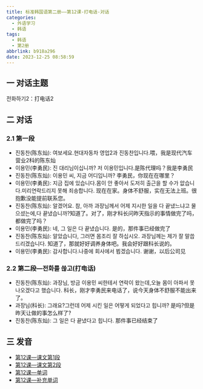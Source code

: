```yaml
---
title: 标准韩国语第二册——第12课-打电话-对话
categories:
  - 外语学习
  - 韩语
tags:
  - 韩语
  - 第2册
abbrlink: b918a296
date: 2023-12-25 08:58:59
---
```

## 一 对话主题

전화하기2：打电话2

<!--more-->

## 二  对话

### 2.1 第一段

* 진동찬(陈东灿): 여보세요.현대자동차 영업2과 진동찬입니다.喂，我是现代汽车营业2科的陈东灿
* 이용민(李勇民): 진 대리님이십니까? 저 이용민입니다.是陈代理吗？我是李勇民
* 진동찬(陈东灿): 이용민 씨, 지금 어디입니까? 李勇民，你现在在哪里？
* 이용민(李勇民): 지금 집에 있습니다.몸이 안 좋아서 도저히 출근을 할 수가 앖습니다.미리연락드리지 못해 죄송합니다. 现在在家。身体不舒服，实在无法上班。很抱歉没能提前联系您。
* 진동찬(陈东灿):  알겠어요. 참, 아까 과장님께서 어제 지시한 일을 다 끝냈느냐고 물으셨는에,다 끝냈습니까?知道了。对了，刚才科长问昨天指示的事情做完了吗，都做完了吗？
* 이용민(李勇民):  네, 그 일은 다 끝냈습니다. 是的，那件事已经做完了
* 진동찬(陈东灿): 알았습니다, 그러면 몸조리 잘 하십시오. 과장님께는 제가 잘 말씁드리겠습니다. 知道了，那就好好调养身体吧。我会好好跟科长说的。
* 이용민(李勇民): 감사합니다.나중에 회사에서 뵙겠습니다. 谢谢，以后公司见

### 2.2 第二段—전화를 쓶고(打电话)

* 진동찬(陈东灿):  과장님, 방금 이용민 씨한테서 연락이 왔는데,오늘 몸이 아파서 못 나오겠다고 했습니다. 科长，刚才李勇民来电话了，说今天身体不舒服不能出来了。
* 과장님(科长): 그래요?그런데 어제 시킨 일은 어떻게 되었다고 힙니까? 是吗?但是昨天让做的事怎么样了?
* 진동찬(陈东灿): 그 일은 다 끝냈다고 힙니다. 那件事已经结束了

## 三 发音

* [第12课—课文第1段][1]
* [第12课—课文第2段][2]
* [第12课—单词][3]
* [第12课—补充单词][4]



[1]:https://active.clewm.net/DO3bLN?qrurl=http://qr31.cn/DO3bLN&gtype=1&key=a834617044c204a1a0320815af0e73517f0960e253
[2]:https://active.clewm.net/D0JwVi?qrurl=http://qr31.cn/D0JwVi&gtype=1&key=805b31724461c59d80320879df31a3fbf8c02a2283
[3]:https://active.clewm.net/CzXbaL?qrurl=http://qr31.cn/CzXbaL&gtype=1&key=fdeca17b9c697a36a03208cabef9642c5b857e0303
[4]:https://active.clewm.net/ALauWC?qrurl=http://qr31.cn/ALauWC&gtype=1&key=373f817054b4eb9f30320831999bb52977374fb327